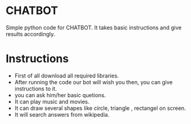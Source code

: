 # CHATBOT
Simple python code for CHATBOT.
It takes basic instructions and give results accordingly.

# Instructions
- First of all download all required libraries.
- After running the code our bot will wish you then, you can give instructions to it.
- you can ask him/her basic quetions.
- It can play music and movies.
- It can draw several shapes like circle, triangle , rectangel on screen.
- It will search answers from wikipedia.
